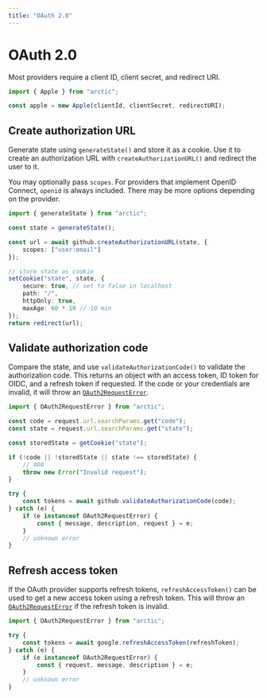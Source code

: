 ```yaml
---
title: "OAuth 2.0"
---
```


# OAuth 2.0

Most providers require a client ID, client secret, and redirect URI.

```ts
import { Apple } from "arctic";

const apple = new Apple(clientId, clientSecret, redirectURI);
```

## Create authorization URL

Generate state using `generateState()` and store it as a cookie. Use it to create an authorization URL with `createAuthorizationURL()` and redirect the user to it.

You may optionally pass `scopes`. For providers that implement OpenID Connect, `openid` is always included. There may be more options depending on the provider.

```ts
import { generateState } from "arctic";

const state = generateState();

const url = await github.createAuthorizationURL(state, {
	scopes: ["user:email"]
});

// store state as cookie
setCookie("state", state, {
	secure: true, // set to false in localhost
	path: "/",
	httpOnly: true,
	maxAge: 60 * 10 // 10 min
});
return redirect(url);
```

## Validate authorization code

Compare the state, and use `validateAuthorizationCode()` to validate the authorization code. This returns an object with an access token, ID token for OIDC, and a refresh token if requested. If the code or your credentials are invalid, it will throw an [`OAuth2RequestError`](https://oslo.js.org/reference/oauth2/OAuth2RequestError).

```ts
import { OAuth2RequestError } from "arctic";

const code = request.url.searchParams.get("code");
const state = request.url.searchParams.get("state");

const storedState = getCookie("state");

if (!code || !storedState || state !== storedState) {
	// 400
	throw new Error("Invalid request");
}

try {
	const tokens = await github.validateAuthorizationCode(code);
} catch (e) {
	if (e instanceof OAuth2RequestError) {
		const { message, description, request } = e;
	}
	// unknown error
}
```

## Refresh access token

If the OAuth provider supports refresh tokens, `refreshAccessToken()` can be used to get a new access token using a refresh token. This will throw an [`OAuth2RequestError`](https://oslo.js.org/reference/oauth2/OAuth2RequestError) if the refresh token is invalid.

```ts
import { OAuth2RequestError } from "arctic";

try {
	const tokens = await google.refreshAccessToken(refreshToken);
} catch (e) {
	if (e instanceof OAuth2RequestError) {
		const { request, message, description } = e;
	}
	// unknown error
}
```
